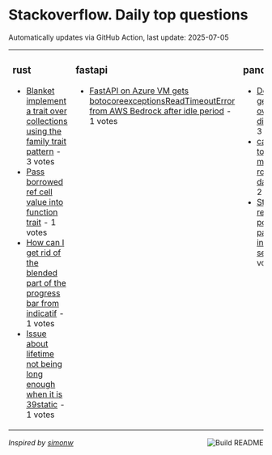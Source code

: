 # Stackoverflow. Daily top questions 

Automatically updates via GitHub Action, last update: <!-- date starts -->2025-07-05<!-- date ends -->


<table><tr><td valign="top" width="33%">

### rust
<!-- rust starts -->
* [Blanket implement a trait over collections using the family trait pattern](https://stackoverflow.com/questions/79689578/blanket-implement-a-trait-over-collections-using-the-family-trait-pattern) - 3 votes
* [Pass borrowed ref cell value into function trait](https://stackoverflow.com/questions/79690499/pass-borrowed-ref-cell-value-into-function-trait) - 1 votes
* [How can I get rid of the blended part of the progress bar from indicatif](https://stackoverflow.com/questions/79691267/how-can-i-get-rid-of-the-blended-part-of-the-progress-bar-from-indicatif) - 1 votes
* [Issue about lifetime not being long enough when it is 39static](https://stackoverflow.com/questions/79690038/issue-about-lifetime-not-being-long-enough-when-it-is-static) - 1 votes
<!-- rust ends -->
</td><td valign="top" width="34%">


### fastapi
<!-- fastapi starts -->
* [FastAPI on Azure VM gets botocoreexceptionsReadTimeoutError from AWS Bedrock after idle period](https://stackoverflow.com/questions/79689689/fastapi-on-azure-vm-gets-botocore-exceptions-readtimeouterror-from-aws-bedrock) - 1 votes
<!-- fastapi ends -->
</td><td valign="top" width="34%">


### pandas
<!-- pandas starts -->
* [Does geopandas overestimate distances](https://stackoverflow.com/questions/79690227/does-geopandas-overestimate-distances) - 3 votes
* [calculate diff to previous matching row in a dataframe](https://stackoverflow.com/questions/79691109/calculate-diff-to-previous-matching-row-in-a-dataframe) - 2 votes
* [Strange result when powering pandas integer series](https://stackoverflow.com/questions/79690269/strange-result-when-powering-pandas-integer-series) - 1 votes
<!-- pandas ends -->
</td></tr></table>

<a href="https://github.com/hp0404/hp0404/actions"><img src="https://github.com/hp0404/hp0404/workflows/Build%20README/badge.svg" align="right" alt="Build README"></a> <p>*Inspired by  [simonw](https://github.com/simonw/simonw)*</p>
